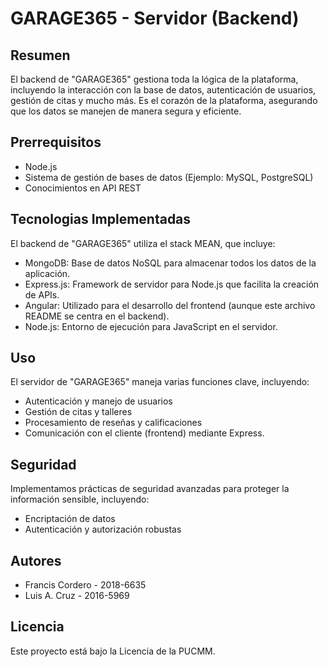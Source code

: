 # GARAGE365 - Servidor (Backend)

## Resumen

El backend de "GARAGE365" gestiona toda la lógica de la plataforma, incluyendo la interacción con la base de datos, autenticación de usuarios, gestión de citas y mucho más. Es el corazón de la plataforma, asegurando que los datos se manejen de manera segura y eficiente.

## Prerrequisitos

- Node.js
- Sistema de gestión de bases de datos (Ejemplo: MySQL, PostgreSQL)
- Conocimientos en API REST

## Tecnologias Implementadas

El backend de "GARAGE365" utiliza el stack MEAN, que incluye:

- MongoDB: Base de datos NoSQL para almacenar todos los datos de la aplicación.
- Express.js: Framework de servidor para Node.js que facilita la creación de APIs.
- Angular: Utilizado para el desarrollo del frontend (aunque este archivo README se centra en el backend).
- Node.js: Entorno de ejecución para JavaScript en el servidor.

## Uso

El servidor de "GARAGE365" maneja varias funciones clave, incluyendo:

- Autenticación y manejo de usuarios
- Gestión de citas y talleres
- Procesamiento de reseñas y calificaciones
- Comunicación con el cliente (frontend) mediante Express.

## Seguridad

Implementamos prácticas de seguridad avanzadas para proteger la información sensible, incluyendo:

- Encriptación de datos
- Autenticación y autorización robustas

## Autores

- Francis Cordero - 2018-6635
- Luis A. Cruz - 2016-5969

## Licencia

Este proyecto está bajo la Licencia de la PUCMM.
